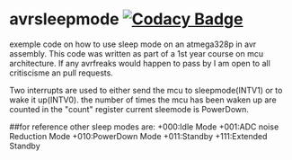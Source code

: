 # avrsleepmode [![Codacy Badge](https://api.codacy.com/project/badge/Grade/547f99d5b02a436ea8ea8a31868fbcb1)](https://www.codacy.com/manual/COLVERTYETY/avrsleepmode?utm_source=github.com&amp;utm_medium=referral&amp;utm_content=COLVERTYETY/avrsleepmode&amp;utm_campaign=Badge_Grade)
exemple code on how to use sleep mode on an atmega328p in avr assembly.
This code was written as part of a 1st year course on mcu architecture.
If any avrfreaks would happen to pass by I am open to all critiscisme an pull requests.

Two interrupts are used to either send the mcu to sleepmode(INTV1) or to wake it up(INTV0).
the number of times the mcu has been waken up are counted in the "count" register 
current sleemode is PowerDown.

##for reference other sleep modes are:
	+000:Idle Mode
	+001:ADC noise Reduction Mode
	+010:PowerDown Mode
	+011:Standby
	+111:Extended Standby
